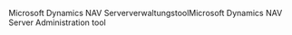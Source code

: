 <span data-ttu-id="b5dda-101">Microsoft Dynamics NAV Serververwaltungstool</span><span class="sxs-lookup"><span data-stu-id="b5dda-101">Microsoft Dynamics NAV Server Administration tool</span></span>